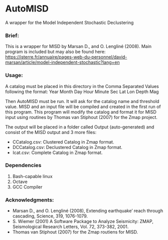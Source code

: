 # AutoMISD
A wrapper for the Model Independent Stochastic Declustering

### Brief:
This is a wrapper for MISD by Marsan D., and O. Lengliné (2008). Main program is included but may also be found here:
https://isterre.fr/annuaire/pages-web-du-personnel/david-marsan/article/model-independent-stochastic?lang=en

### Usage:

A catalog must be placed in this directory in the Comma Separated Values following the format:
Year	Month	Day	Hour	Minute	Sec	Lat	Lon	Depth	Mag

Then AutoMISD must be run. It will ask for the catalog name and threshold value.
MISD and an input file will be compiled and created in the first run of this program.
This program will modify the catalog and format it for MISD input using routines by Thomas van Stiphout (2007)
for the Zmap project.

The output will be placed in a folder called Output (auto-generated) and consist of the MISD output and 3 more files:
  * CCatalog.csv: Clustered Catalog in Zmap format.
  * DCCatalog.csv: Declustered Catalog in Zmap format.
  * Icat.csv: Complete Catalog in Zmap format.

### Dependencies

  1. Bash-capable linux
  2. Octave
  3. GCC Compiler

### Acknowledgments:
 * Marsan D., and O. Lengliné (2008), Extending earthquake’ reach through cascading, Science, 319, 1076-1079.
 * S. Wiemer (2001) A Software Package to Analyze Seismicity: ZMAP, Seismological Research Letters, Vol. 72, 373-382, 2001.
 * Thomas van Stiphout (2007) for the Zmap routiens for MISD.
